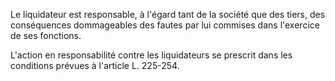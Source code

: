Le liquidateur est responsable, à l'égard tant de la société que des tiers, des conséquences dommageables des fautes par lui commises dans l'exercice de ses fonctions.

L'action en responsabilité contre les liquidateurs se prescrit dans les conditions prévues à l'article L. 225-254.
